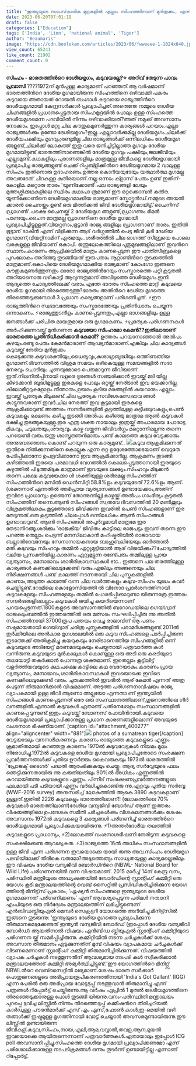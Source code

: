 ```yaml
---
title: "ഇന്ത്യയുടെ സാംസ്‌കാരിക മുദ്രകളിൽ എല്ലാം സിംഹത്തിനാണ് മുൻ‌തൂക്കം, എന്നിട്ടും ദേശീയമൃഗം കടുവ ആയതെങ്ങനെ ?"
date: 2023-06-20T07:01:19
draft: false
categories: ["Education"]
tags: ['India', 'Lion', 'national animal', 'Tiger']
author: "Beaumaris"
image: "https://cdn.boolokam.com/articles/2023/06/fwweeee-1-1024x640.jpg"
view_count: 65241
like_count: 21902
comment_count: 0
---
```


**സിംഹം - ഭാരതത്തിന്‍റെ ദേശീയമൃഗം, കടുവയല്ലേ?⭐** **അറിവ് തേടുന്ന പാവം പ്രവാസി** ????1972ന് മുന്‍പുള്ള കാര്യമാണ് പറഞ്ഞത്.ആ വര്‍ഷമാണ് ഭാരതത്തിന്‍റെ ദേശീയ മൃഗമായിരുന്ന സിംഹത്തിനെ ഒഴിവാക്കി പകരം കടുവയെ അതായത് റോയല്‍ ബംഗാള്‍ കടുവയെ രാജ്യത്തിന്‍റെ ദേശീയമൃഗമായി കേന്ദ്രസര്‍ക്കാര്‍ പ്രഖ്യാപിച്ചത്.അതെന്തേ നമ്മുടെ ദേശീയ ചിഹ്നങ്ങളില്‍ പ്രധാനപ്പെട്ടതായ സിംഹമുദ്രയില്‍ പോലും ഉള്ള സിംഹത്തെ ദേശീയമൃഗമെന്ന പദവിയില്‍ നിന്നും ഒഴിവാക്കിയത്?അത് നമുക്ക് അവസാനം നോക്കാം. ഇപ്പോള്‍ മറ്റു ചില കൗതുകമുണര്‍ത്തുന്ന കാര്യങ്ങള്‍ പറയാം.എല്ലാ രാജ്യങ്ങള്‍ക്കും ഉണ്ടോ ദേശീയമൃഗം?ഇല്ല..എല്ലാവര്‍ക്കുമില്ല ദേശീയമൃഗം.ചിലര്‍ക്ക് ദേശീയപക്ഷിയും മൃഗവും;രണ്ടുമില്ല.ചില രാജ്യങ്ങള്‍ക്ക് ഒന്നിലധികം ദേശീയമൃഗ ങ്ങളുണ്ട്,ചിലര്‍ക്ക് ലോകത്ത് ഇതു വരെ ജനിച്ചിട്ടില്ലാത്ത മൃഗവും ദേശീയ മൃഗമായിട്ടുണ്ട്‌.ഭാരതത്തിനാണെങ്കില്‍ ദേശീയ മൃഗവും പക്ഷിയും,ജലജീവിയും എല്ലാമുണ്ട്.കഥകളിലും പുരാണങ്ങളിലും മാത്രമുള്ള ജീവികളെ ദേശീയമൃഗമായി പ്രഖ്യാപിച്ച രാജ്യങ്ങളുണ്ട് ചെക്ക് റിപ്പബ്ളിക്കിന്‍റെ ദേശീയമൃഗമായ 2 വാലുള്ള സിംഹം ഇതിനൊരു ഉദാഹരണം.ഉത്തര കൊറിയയുടേയും യത്ഥാര്‍ത്ഥ മൃഗമല്ല അവരുടേത് ചിറകുള്ള കുതിരയാണ്.നല്ല ഒന്നാം ക്ളാസ് പേരും ഉണ്ട് ഇതിന്- കോളിമ. [](https://cdn.boolokam.com/articles/2023/06/fwweeee-1.jpg)മറ്റൊരു താരം 'യൂണിക്കോണ്‍'.പല രാജ്യങ്ങളി ലേയും മുത്തശ്ശിക്കഥകളിലെ സ്ഥിരം കഥാപാ ത്രമാണ് ഈ ഒറ്റക്കൊമ്പന്‍ കുതിര. യൂണിക്കോണിനെ ദേശീയമൃഗമാക്കിയ രാജ്യമാണ് സ്കോട്ട്ലന്‍ഡ്.നമ്മുടെ അയല്‍ ക്കാരന്‍ ചൈനയ്ക്കും ഉണ്ട് ഒരു മിത്തിക്കല്‍ ജീവി ദേശീയമൃഗമായിട്ട്.'ചൈനീസ് ഡ്രാഗണ്‍'.പക്ഷെ ചൈനയ്ക്ക് 2 ദേശീയമൃഗ ങ്ങളുണ്ട്,ഡ്രാഗണും ഭീമന്‍ പാണ്ടയും.ചൈന മാത്രമല്ല ഡ്രാഗണിനെ ദേശീയ മൃഗമായി പ്രഖ്യാപിച്ചിട്ടുള്ളത്.വിയറ്റനാം,ഭൂട്ടാന്‍ രാജ്യ ങ്ങളിലും ഡ്രാഗണാണ് താരം. ഇതില്‍ ഭൂട്ടാന് ടാകിന്‍ എന്ന് വിളിക്കുന്ന ആട് വര്‍ഗ്ഗത്തില്‍ പെട്ട ജീവി കൂടി ദേശീയ മൃഗമാണ്,വിയറ്റ്നാമിന് എരുമയും..ശരീരത്തില്‍ ചില ഭാഗത്ത് സീബ്രയെ പോലെ വരകളുള്ള ജീവിയാണ് ഒകാപി. ജന്തുലോകത്തിലെ പുതുമുഖങ്ങളിലാണ് ഇവന്‍റെ സ്ഥാനം.കാരണം ആഫ്രിക്കയില്‍ മാത്രം കാണപ്പെടുന്ന ഈ പാതിസീബ്രകളെ പുറംലോകം അറിഞ്ഞു തുടങ്ങിയത് ഇരുപതാം നൂറ്റാണ്ടിന്‍റെ തുടക്കത്തില്‍ മാത്രമാണ്.ഒകാപിയെ ദേശീയമൃഗമാക്കിയ രാജ്യമാണ് കോംഗോ ഇങ്ങനെ കൗതുകമുണര്‍ത്തുന്നതും ഓരോ രാജ്യത്തിന്‍റേയും സംസ്കാരത്തെ പറ്റി കൂടുതല്‍ അറിയാനൊരു വഴികാട്ടി ആവുന്നതുമാന് അവിടുത്തെ ദേശീയമൃഗം.ഇനി ആദ്യത്തെ ചോദ്യത്തിലേക്ക് വരാം.എന്തേ ഭാരതം സിംഹത്തെ മാറ്റി കടുവയെ ദേശീയ മൃഗമായി തിരഞ്ഞെടുത്തു?ഭാരതം അതിന്‍റെ ദേശീയ മൃഗത്തെ തിരഞ്ഞെടുക്കുമ്പോള്‍ 3 പ്രധാന കാര്യങ്ങളാണ് പരിഗണിച്ചത്. ⚡ഈ രാജ്യത്തിന്‍റെ സ്വഭാവത്തേയും സംസ്കാരത്തേയും പ്രതിനിധാനം ചെയ്യുന്ന ഒന്നാകണം. ⚡രാജ്യത്തുടനീളം കാണപ്പെടുന്നതും,എല്ലാ ഭാഗങ്ങളിലും ഉള്ള ജനങ്ങള്‍ക്ക് പരിചിത മായതുമായ ഒരു മൃഗമാകണം. ⚡പ്രത്യേക പരിഗണനകള്‍ അര്‍ഹിക്കുന്നവയ്ക്ക് മുന്‍ഗണന **കടുവയോ സിംഹമോ കേമന്‍??ഇതിലാരാണ് ഭാരതത്തെ പ്രതിനിധീകരിക്കാന്‍ കേമന്‍?** ഉത്തരം പറയാനാഞ്ഞാല്‍ അല്‍പം കുഴയും.രണ്ടു പേരും കേമന്‍മാരാണ് ആഢ്യന്‍മാരാണ്.എങ്കിലും ചില കാര്യങ്ങള്‍ കടുവയ്ക്ക് നേരിയ മുന്‍തൂക്കം കൊടുക്കുന്നു.കടുവശക്തിയും,ധൈര്യവും,കുശാഗ്രബുദ്ധിയും ഒത്തിണങ്ങിയ മൃഗമാണ്.ദിവസത്തില്‍ വിശ്രമ സമയം ഒഴികെയുള്ള സമയങ്ങളില്‍ സദാ നേരവും ചൊടിയും ചുണയുമോടെ പെരുമാറുന്ന ജീവിയാണ് ഇത്.നിലനില്‍പ്പിനായി വളരെ ദൂരങ്ങള്‍ സഞ്ചരിക്കാന്‍ ഇവയ്ക്ക് മടി യില്ല കീഴടക്കാന്‍ ബുദ്ധിമുട്ടുള്ള ഇരകളെ പോലും ഒറ്റയ്ക്ക് നേരിടാന്‍ ഇവ ഭയക്കാറില്ല. കിലോമീറ്ററുകളോളം നീന്താനും,ഉയരം കൂടിയ മരങ്ങളില്‍ കയറാനും എല്ലാം ഇവയ്ക്ക് പ്രത്യേക മിടുക്കുണ്ട്.ചില പ്രത്യേക സവിശേഷസ്വഭാവ ങ്ങള്‍ കാട്ടുന്നവരാണ് ഇവര്‍.ചില നേരത്ത് ഇവ കൂട്ടമായി ഇരകളെ ആക്രമിക്കാറുണ്ട്.അത്തരം സന്ദര്‍ഭങ്ങളില്‍ കൂട്ടത്തിലുള്ള കുട്ടിക്കടുവകളും,പെണ്‍ കടുവകളും ഭക്ഷണം കഴിച്ചു തുടങ്ങി അല്‍പം കഴിഞ്ഞു മാത്രമേ ആണ്‍ കടുവകള്‍ ഭക്ഷിച്ചു തുടങ്ങുകയുള്ളൂ.ഇര എത്ര ശക്ത നായാലും ഇത്രയ്ക്ക് അപാരമായ പോരാട്ട മികവും, ചടുലതയും,ശൗര്യവും കാഴ്ച വയ്ക്കുന്ന ജീവിവര്‍ഗ്ഗം മറ്റൊന്നില്ലെന്നു തന്നെ പറയേണ്ടി വരും.ജന്തു ശാസ്ത്രജ്ഞന്‍മാരും പണ്ട് കാലത്തെ കടുവ വേട്ടക്കാരും അനുഭവജ്ഞാനം കൊണ്ട് പറയുന്ന ഒരു കാര്യമുണ്ട്.. [![](https://cdn.boolokam.com/articles/2023/06/ffwww.jpg)](https://cdn.boolokam.com/articles/2023/06/ffwww.jpg)കടുവ ആക്രമിക്കുന്നത് ഇതിരെ നില്‍ക്കുന്നതിനെ കൊല്ലുക എന്ന ഒറ്റ ഉദ്ദേശത്തോടെയാണ് വെറുതേ പേടിപ്പിക്കാനോ ഉപദ്രവിക്കാനോ ഇവ ആക്രമിക്കാറില്ല. ആക്രമണം തുടങ്ങി കഴിഞ്ഞാല്‍ ഇരയെ പരമാവധി വേഗത്തില്‍ കൊലപ്പെടുത്താനായി ഇരയുടെ കഴുത്തില്‍ പിടുത്തമിടുക മാത്രമാണ് ഇവയുടെ ലക്ഷ്യം.സിംഹവും മിടുക്കന്‍ തന്നെ.പക്ഷേ കടുവയേക്കാ ള്‍ ശക്തിയുള്ള ശരീരമല്ല സിംഹത്തിന് സിംഹത്തിന്‍റെ മസില്‍ ഡെന്‍സിറ്റി 58.8%ഉം കടുവയുടേത് 72.6%ഉം ആണ്. (ശക്തനാര് എന്നതില്‍ അഭിപ്രായ വ്യത്യാസങ്ങള്‍ ഉണ്ടായേക്കാം,അതിന് ഇവിടെ പ്രാധാന്യം ഉണ്ടെന്ന് തോന്നുന്നില്ല)കാഴ്ചയ്ക്ക് അല്‍പം ഗാംഭീര്യം കൂടുതല്‍ സിംഹത്തിന് തന്നെ.ആണ്‍ സിംഹങ്ങള്‍ സ്വതവേ ദിവസത്തില്‍ 20 മണിക്കൂറും വിശ്രമത്തിലാകും.കൂട്ടത്തോടെ ജീവിക്കുന്ന ഇവരില്‍ പെണ്‍ സിംഹങ്ങളാണ് ഇര തേടുന്നത്.ഒരു കൂട്ടത്തില്‍ ചിലപ്പോള്‍ ഒന്നിലധികം ആണ്‍ സിംഹങ്ങള്‍ ഉണ്ടാവാറുണ്ട്. ആണ്‍ സിംഹങ്ങള്‍ അപൂര്‍വ്വമായി മാത്രമേ ഇര തേടാനിറങ്ങൂ.ശരിക്കും 'രാജകീയ' ജീവിതം കാട്ടിലെ രാജപട്ടം ഇവന് തന്നെ.ഈ പറഞ്ഞ തെല്ലാം പെട്ടന്ന് മനസിലാകാന്‍ മഹിഷ്മതിയില്‍ രാജാവായ ബല്ലാല്‍ദേവനേയും സേനാനായകനായ ബാഹുബലിയേയും ഓര്‍ത്താല്‍ മതി.കടുവയും സിംഹവും തമ്മില്‍ ഏറ്റുമുട്ടിയാല്‍ ആര് വിജയിക്കും??ചോദ്യത്തില്‍ വലിയ പ്രസക്തിയില്ല.കാരണം ഏറ്റുമുട്ടുന്ന രണ്ട്പേരും തമ്മിലുള്ള പ്രായ വ്യത്യാസം, മനോഭാവം ശാരീരികാവസ്ഥകള്‍ etc.. ഇങ്ങനെ പല തരത്തിലുള്ള കാര്യങ്ങള്‍ കണക്കിലെടുക്കേണ്ടി വരും.എങ്കിലും അങ്ങനെയും ചില നിരീക്ഷണങ്ങള്‍ പണ്ട് കാലത്ത് നടന്നതായി ചില പുസ്തകങ്ങളില്‍ കാണാം,അടുത്ത കാലത്ത് വന്ന ചില വാര്‍ത്തകളും കടുവ-സിംഹം യുദ്ധം കവര്‍ ചെയ്തിട്ടുണ്ട്.റോമിലെ കൊളോസിയത്തി ല്‍ വിനോദ പ്രദര്‍ശനത്തിനായി കടുവകളേയും സിംഹങ്ങളേയും തമ്മില്‍ പോരടിപ്പിക്കാറുണ്ടാ യിരുന്നത്രേ.ഇത്തരം സന്ദര്‍ഭങ്ങളിലെല്ലാം കടുവകള്‍ ജയിച്ചു കയറിയെന്നാണ് പറയപ്പെടുന്നത്.1800കളുടെ അവസാനത്തില്‍ ബറോഡയിലെ ഗെയ്ഗ്വാദ് രാജകുടുംബത്തില്‍ ഇത്തരത്തില്‍ ഒരു മത്സരം സംഘടിപ്പിച്ചിരു ന്നു.അതില്‍ സിംഹത്തിനായി 37000രൂപ പന്തയം വെച്ച രാജാവിന് ആ പണം നഷ്ടമായതായി ഗെയ്ഗ്വാദ് ചരിത്ര പുസ്തകങ്ങളില്‍ പരാമര്‍ശങ്ങളുണ്ട്.2011ല്‍ തുര്‍ക്കിയിലെ അന്‍കാര മൃഗശാലയില്‍ ഒരു കടുവ സിംഹങ്ങളെ പാര്‍പ്പിച്ചിരുന്ന ഇടത്തേക്ക് അതിക്രമിച്ചു കയറുകയും നേരിടാനെത്തിയ സിംഹങ്ങളില്‍ ഒന്ന് കടുവയുടെ അടിയേറ്റ് മരണമടയുകയും ചെയ്തതായി പത്രവാര്‍ത്ത കള്‍ വന്നിരുന്നു.കടുവയുടെ മുന്‍കാലുകള്‍ കൊണ്ടുള്ള ഒരു അടി ഒരു കരടിയുടെ തലയോട്ടി തകര്‍ക്കാന്‍ പോന്നത്ര ശക്തമാണ്. ഇതെല്ലാം കൂട്ടിലിട്ട് വളര്‍ത്തിയവയുടെ കഥ.പക്ഷെ കാട്ടിലെ കഥ വേറേയാകും.കാരണം പ്രായ വ്യത്യാസം, മനോഭാവം,ശാരീരികാവസ്ഥകള്‍ ഇവയൊക്കെ ഇവിടെ കണക്കിലെടുക്കേണ്ടി വരും. ചുരുക്കത്തില്‍ ഇവരില്‍ ആര് കേമന്‍ എന്നത് അത്ര പെട്ടന്ന് തീരുമാനിക്കാന്‍ വിഷമമാണ്. അടുത്ത പരിഗണനാവിഷയം രാജ്യ വ്യാപകമായി ഉള്ള ജീവി ആണോ അല്ലയോ എന്നതാ ണ് ഇന്ത്യയില്‍ സിംഹങ്ങള്‍ കാണപ്പെടുന്നത് ഒരേ ഒരു സംസ്ഥാനത്തിലാണ്,ഗുജറാത്തിലെ ഗിര്‍ വനങ്ങളില്‍.എന്നാല്‍ കടുവകള്‍ ഏതാണ്ട് പതിനേഴോളം സംസ്ഥാനങ്ങളില്‍ കാണപ്പെ ടുന്നുണ്ട്.ഇതും കടുവയ്ക്ക് ബോണസ് പോയിന്‍റായി.കടുവയെ ദേശീയമൃഗമായി പ്രഖ്യാപിക്കാനുള്ള പ്രധാന കാരണങ്ങളിലൊന്ന് അവയുടെ വംശനാശ ഭീഷണിയാണ്. [caption id="attachment_400277" align="aligncenter" width="881"][![](https://cdn.boolokam.com/articles/2023/06/qdqdqdd-1.jpg)](https://cdn.boolokam.com/articles/2023/06/qdqdqdd-1.jpg) photos of a sumatrean tiger[/caption] വേട്ടയാടലും വനനശീകരണവും കാരണം രാജ്യത്തെ കടുവകളുടെ എണ്ണം ക്രമാതീതമായി കുറഞ്ഞതു കാരണം 1970ല്‍ കടുവവേട്ടകള്‍ നിയമം മൂലം നിരോധിച്ചു.1972ല്‍ കടുവകളെ ദേശീയ മൃഗമായി പ്രഖ്യാപിച്ചതോടെ സംരക്ഷണ പ്രവര്‍ത്തനങ്ങള്‍ക്ക് പുതിയ ഊര്‍ജ്ജം കൈവരുകയും 1973ല്‍ ഭാരതത്തില്‍ 'പ്രോജക്ട് ടൈഗര്‍' പദ്ധതി ആരംഭിക്കുകയും ചെയ്തു. ആദ്യ സര്‍വ്വേയുടെ ഫലം ഞെട്ടിക്കുന്നതായിരു ന്നു കരുതിയതിലും 90%ല്‍ അധികം എണ്ണത്തില്‍ കുറവായിരുന്നു കടുവകളുടെ എണ്ണം. പിന്നീട് സംരക്ഷണപ്രവര്‍ത്തനങ്ങളുടെ ഫലമായി പടി പടിയായി എണ്ണം വര്‍ദ്ധിച്ചുകൊണ്ടിരു ന്നു.ഏറ്റവും പുതിയ സര്‍വ്വേ (WWF-2016 survey) അനുസരിച്ച് ലോകത്തില്‍ ആകെ 3890 കടുവകളാണ് ഉള്ളത്.ഇതില്‍ 2226 കടുവകളും ഭാരതത്തിലാണ്!! (ലോകത്തിലെ 70% കടുവകള്‍ ഭാരതത്തിലാണ്)ദേശീയ വന്യജീവി ബോര്‍ഡ് ആണ് ഇത്തരം വിഷയങ്ങളിലെ ഉപദേശക സമിതി ചര്‍ച്ചകള്‍ക്കും വിശകലനങ്ങള്‍ക്കും ശേഷം അവസാനം 1972ല്‍ കടുവകളെ 3 കാര്യങ്ങള്‍ പരിഗണിച്ച് ഭാരതത്തിന്‍റെ ദേശീയമൃഗമായി പ്രഖ്യാപിക്കുകയായിരുന്നു. ⚡1)അന്തര്‍ദേശീയ തലത്തില്‍ കടുവകളുടെ പ്രാധാന്യം, ⚡2)ലോകത്ത് വംശനാശഭീഷണി നേരിടുന്ന കടുവകളെ സംരക്ഷിക്കേണ്ട ആവശ്യകത. ⚡3)രാജ്യത്തെ 16ല്‍ അധികം സംസ്ഥാനങ്ങളില്‍ ഉള്ള ജീവി എന്ന പരിഗണന ഇവയൊക്കെ യായി രുന്നു അവ.സിംഹം ദേശീയമൃഗ പദവിയിലേക്ക് തിരികെ വരുമോ?അടുത്തെങ്ങും സാധ്യതയുള്ള കാര്യമല്ലെങ്കിലും ഈ വിഷയം ദേശീയ വന്യജീവി ബോര്‍ഡിന്‍റെ (NBWL- National Board for Wild Life) പരിഗണനയില്‍ വന്ന വിഷയമാണ്. 2015 മാര്‍ച്ച് 14ന് കേന്ദ്ര വനം, പരിസ്ഥിതി മന്ത്രിയുടെ അദ്ധ്യക്ഷതയില്‍ ബോര്‍ഡിന്റെ സ്റ്റാന്റിംഗ് കമ്മിറ്റി ഒരു യോഗം കൂടി.മന്ത്രാലയത്തിന്റെ വെബ്‌ സൈറ്റില്‍ പ്രസിദ്ധീകരിച്ചിരിക്കുന്ന യോഗ ത്തിന്റെ മിനിട്ട്‌സ് പ്രകാരം, ‘ഏഷ്യന്‍ സിംഹങ്ങളെ ഇന്ത്യയുടെ ദേശീയ മൃഗമാക്കുന്നത് പരിഗണിക്കണം’ എന്ന് ആവശ്യപ്പെടുന്ന പരിമള്‍ നത്വാനി എംപിയുടെ ഒരു നിര്‍ദ്ദേശം മന്ത്രാലയത്തിന് ലഭിച്ചിട്ടുണ്ടെന്ന് എന്‍ബിഡബ്ലിയുഎല്‍ മെമ്പര്‍ സെക്രട്ടറി യോഗത്തെ അറിയിച്ചു.മിനിട്ട്‌സില്‍ ഇങ്ങനെ തുടരുന്നു: ‘ഇന്ത്യയുടെ ദേശീയ മൃഗത്തെ പ്രഖ്യാപിക്കുന്ന തീരുമാനമെടുക്കേണ്ടത് ഇന്ത്യന്‍ വന്യജീവി ബോര്‍ഡ് (ഇപ്പോള്‍ ദേശീയ വന്യജീവി ബോര്‍ഡ്) ആയതിനാല്‍ വിഷയം എന്‍ബിഡ ബ്ലിയുഎല്‍ സ്റ്റാന്റിംഗ് കമ്മിറ്റിയുടെ പരിഗണന യ്ക്ക് സമര്‍പ്പിച്ചിരുന്നു. കമ്മിറ്റിയില്‍ നടന്ന ചര്‍ച്ചകള്‍ക്ക് ശേഷം, അവസാന തീരുമാനം എടുക്കുന്നതിന് മുമ്പ് വിഷയം വ്യാപകമായ ചര്‍ച്ചകള്‍ക്ക് വിടണമെന്നാണ് സ്റ്റാന്റിംഗ് കമ്മിറ്റി തീരുമാനിച്ചിരിക്കുന്നത്. വിഷയത്തില്‍ വ്യാപക ചര്‍ച്ചകള്‍ നടത്തുന്നതിന് ആവശ്യമായ നടപടി കള്‍ സ്വീകരിക്കാന്‍ മന്ത്രാലയത്തോട് കമ്മിറ്റി അഭ്യര്‍ത്ഥിച്ചിട്ടുണ്ട്.’ഈ യോഗത്തിന്‍റെ മിനിറ്റ്സ് NBWLന്‍റെ വെബ്സൈറ്റില്‍ ലഭ്യമാണ്.ശേഷം ഭാരത സര്‍ക്കാര്‍ പൊതുജനങ്ങളുടെ അഭിപ്രായരൂപീകരണത്തിനായി 'India's Got Gallant' (IGG) എന്ന പേരില്‍ ഒരു അഭിപ്രായ വോട്ടടുപ്പ് നടത്തുവാന്‍ തീരുമാനിച്ചു എന്ന് പത്രങ്ങള്‍ റിപ്പോര്‍ട്ട് ചെയ്തിരുന്നു.ആ വര്‍ഷം ഏപ്രില്‍ 1 മുതല്‍ ദേശീയമൃഗത്തിനെ തിരഞ്ഞെടുക്കാനുള്ള പോള്‍ തുടങ്ങി യിരുന്നു.വനം-പരിസ്ഥിതി മന്ത്രാലയം പുറപ്പെ ടുവിച്ച ലിസ്റ്റില്‍ നിന്നും തിരഞ്ഞെടുപ്പ് കമ്മീഷന്‍റെ തിരിച്ചറിയല്‍ കാര്‍ഡുള്ള പൗരന്‍മാര്‍ക്ക് എസ് എം എസ്,ഫോണ്‍ കാള്‍,ഇ-മെയില്‍ വഴി തങ്ങള്‍ക്ക് ഇഷ്ടമുള്ള മൃഗത്തിനായി വോട്ട് ചെയ്യാന്‍ അവസരമുണ്ടായിരുന്നു.ഈ ലിസ്റ്റില്‍ ഉണ്ടായിരുന്ന ജീവികള്.കടുവ,സിംഹം,നായ,എലി,ആമ,വവ്വാല്‍,തവള,ആന,മുയല്‍ ഇവയൊക്കെ ആയിരുന്നെന്നാണ് പത്രവാര്‍ത്തകള്‍.ഏതായാലും ഇപ്പോള്‍ ICG poll അവസാനി പ്പിച്ചു.സിംഹത്തെ ദേശീയ മൃഗമായി പ്രഖ്യാപിക്കണമോ എന്ന് പരിശോധിക്കാനുള്ള നടപടിക്രമങ്ങള്‍ ഒന്നും തുടര്‍ന്ന് ഉണ്ടായിട്ടില്ല എന്നാണ് റിപ്പോർട്ട്.
